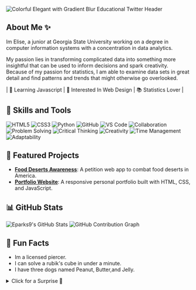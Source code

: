 
![Colorful Elegant with Gradient Blur Educational Twitter Header](https://github.com/user-attachments/assets/7230fb89-d69c-499e-9dd1-19003053d618)
## About Me ✨
Im Elise, a junior at Georgia State University working on a degree in computer information systems with a concentration in data analytics.

My passion lies in transforming complicated data into something more insightful that can be used to inform decisions and spark creativity. Because of my passion for statistics, I am able to examine data sets in great detail and find patterns and trends that might otherwise go overlooked.

| 🌱 Learning Javascript | 🎨 Interested In Web Design | 📚 Statistics Lover | 

## 🚀 Skills and Tools
![HTML5](https://img.shields.io/badge/HTML5-E34F26?style=for-the-badge&logo=html5&logoColor=white)  ![CSS3](https://img.shields.io/badge/CSS3-1572B6?style=for-the-badge&logo=css3&logoColor=white)  ![Python](https://img.shields.io/badge/Python-3776AB?style=for-the-badge&logo=python&logoColor=white)   ![GitHub](https://img.shields.io/badge/GitHub-181717?style=for-the-badge&logo=github&logoColor=white)  ![VS Code](https://img.shields.io/badge/VS%20Code-007ACC?style=for-the-badge&logo=visual-studio-code&logoColor=white)  ![Collaboration](https://img.shields.io/badge/Collaboration-29A745?style=for-the-badge&logo=teams&logoColor=white)  ![Problem Solving](https://img.shields.io/badge/Problem%20Solving-FF9800?style=for-the-badge&logo=lightbulb&logoColor=white)  ![Critical Thinking](https://img.shields.io/badge/Critical%20Thinking-9C27B0?style=for-the-badge&logo=brain&logoColor=white)  ![Creativity](https://img.shields.io/badge/Creativity-E91E63?style=for-the-badge&logo=paintbrush&logoColor=white)  ![Time Management](https://img.shields.io/badge/Time%20Management-2196F3?style=for-the-badge&logo=hourglass&logoColor=white)  ![Adaptability](https://img.shields.io/badge/Adaptability-FFC107?style=for-the-badge&logo=sync&logoColor=black)  

## 🌟 Featured Projects
- **[Food Deserts Awareness](https://github.com/eparks9/food-deserts)**: A petition web app to combat food deserts in America.
- **[Portfolio Website](https://github.com/eparks9/portfolio)**: A responsive personal portfolio built with HTML, CSS, and JavaScript.


## 📊 GitHub Stats
![Eparks9's GitHub Stats](https://github-readme-stats.vercel.app/api?username=eparks9&show_icons=true&theme=radical)
![GitHub Contribution Graph](https://github-readme-activity-graph.vercel.app/graph?username=eparks9&theme=tokyo-night)

## 🎉 Fun Facts  
- Im a licensed piercer.
- I can solve a rubik's cube in under a minute.  
- I have three dogs named Peanut, Butter,and Jelly.
<details>
  <summary>Click for a Surprise 🎉</summary>
  Thank you for visiting my profile! You’re awesome. 😄
</details>






<!--
**eparks9/eparks9** is a ✨ _special_ ✨ repository because its `README.md` (this file) appears on your GitHub profile.

Here are some ideas to get you started:

- 🔭 I’m currently working on ...
- 🌱 I’m currently learning ...
- 👯 I’m looking to collaborate on ...
- 🤔 I’m looking for help with ...
- 💬 Ask me about ...
- 📫 How to reach me: ...
- 😄 Pronouns: ...
- ⚡ Fun fact: ...
-->
